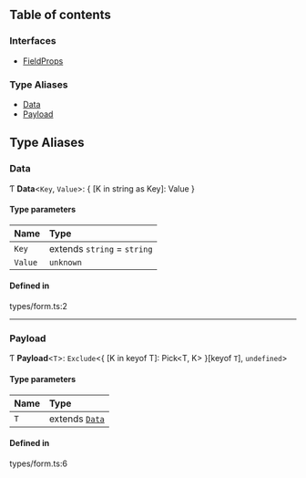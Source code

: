 ## Table of contents

### Interfaces

- [FieldProps](../interfaces/Form.FieldProps)

### Type Aliases

- [Data](./Form#data)
- [Payload](./Form#payload)

## Type Aliases

### Data

Ƭ **Data**<`Key`, `Value`\>: { [K in string as Key]: Value }

#### Type parameters

| Name | Type |
| :------ | :------ |
| `Key` | extends `string` = `string` |
| `Value` | `unknown` |

#### Defined in

types/form.ts:2

___

### Payload

Ƭ **Payload**<`T`\>: `Exclude`<{ [K in keyof T]: Pick<T, K\> }[keyof `T`], `undefined`\>

#### Type parameters

| Name | Type |
| :------ | :------ |
| `T` | extends [`Data`](./Form#data) |

#### Defined in

types/form.ts:6
